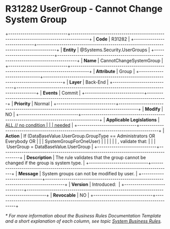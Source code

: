 ﻿---
erp.type: business-rule
erp.entity: Systems.Security.UserGroups
---

# R31282 UserGroup - Cannot Change System Group
+-----------------------------+---------------------------------------------------------------------------------------+
| **Code**                    | R31282                                                                                |
+-----------------------------+---------------------------------------------------------------------------------------+
| **Entity**                  | @Systems.Security.UserGroups                                                          |
+-----------------------------+---------------------------------------------------------------------------------------+
| **Name**                    | CannotChangeSystemGroup                                                               |
+-----------------------------+---------------------------------------------------------------------------------------+
| **Attribute**               | Group                                                                                 |
+-----------------------------+---------------------------------------------------------------------------------------+
| **Layer**                   | Back-End                                                                              |
+-----------------------------+---------------------------------------------------------------------------------------+
| **Events**                  | Commit                                                                                |
+-----------------------------+---------------------------------------------------------------------------------------+
| **Priority**                | Normal                                                                                |
+-----------------------------+---------------------------------------------------------------------------------------+
| **Modify**                  | NO                                                                                    |
+-----------------------------+---------------------------------------------------------------------------------------+
| **Applicable Legislations** | [ALL // no condition                                                                  |
|                             | needed](xref:applicable-legislations)                                                 |
+-----------------------------+---------------------------------------------------------------------------------------+
| **Action**                  | If (DataBaseValue.UserGroup.GroupType == Administrators OR Everybody OR               |
|                             | SystemGroupForOneUser)                                                                |
|                             |                                                                                       |
|                             | , validate that:                                                                      |
|                             |  UserGroup = DataBaseValue.UserGroup                                                  |
+-----------------------------+---------------------------------------------------------------------------------------+
| **Description**             | The rule validates that the group cannot be changed if the group is system type.      |
+-----------------------------+---------------------------------------------------------------------------------------+
| **Message**                 | System groups can not be modified by user.                                            |
+-----------------------------+---------------------------------------------------------------------------------------+
| **Version**                 | Introduced:                                                                           |
+-----------------------------+---------------------------------------------------------------------------------------+
| **Revocable**               | NO                                                                                    |
+-----------------------------+---------------------------------------------------------------------------------------+

*\* For more information about the Business Rules Documentation Template and a short explanation of each column, see
topic [System Business Rules](../templates/template-description-system-business-rules.md).*
